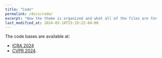 ```yaml
---
title: "Code"
permalink: /docs/code/
excerpt: "How the theme is organized and what all of the files are for."
last_modified_at: 2024-03-18T15:19:22-04:00
---
```


The code bases are available at:
-  [ICRA 2024](https://github.com/andvg3/Grasp-Anything)
-  [CVPR 2024](https://github.com/andvg3/LGD).
